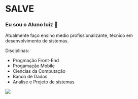 # SALVE
### Eu sou o Aluno luiz 😬
Atualmente faço ensino medio profissionalizante, técnico em desenvolvimento de sistemas. 

Disciplinas:
- Progmação Front-End
- Progamação Mobile
- Ciencias da Computação
- Banco de Dados
- Analise e Projeto de sistemas

<img heigh="50px" src="https://cdn.jsdelivr.net/gh/devicons/devicon@latest/icons/apple/apple-original.svg" />
